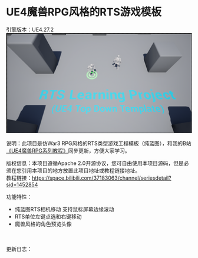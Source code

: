 # UE4魔兽RPG风格的RTS游戏模板  
引擎版本：UE4.27.2  
![Image](https://github.com/sitonmoon/RTSTemplate/blob/main/preview.png)  

说明：此项目是仿War3 RPG风格的RTS类型游戏工程模板（纯蓝图），和我的B站[《UE4魔兽RPG系列教程》](https://space.bilibili.com/37183063/channel/seriesdetail?sid=1452854)同步更新，方便大家学习。  

版权信息：本项目遵循Apache 2.0开源协议，您可自由使用本项目源码，但是必须在您引用本项目的地方放置此项目地址或教程链接地址。  
教程链接：https://space.bilibili.com/37183063/channel/seriesdetail?sid=1452854  

功能特性：  
* 纯蓝图RTS相机移动 支持鼠标屏幕边缘滚动  
* RTS单位左键点选和右键移动
* 魔兽风格的角色预览头像

 
<br><br>
更新日志：
